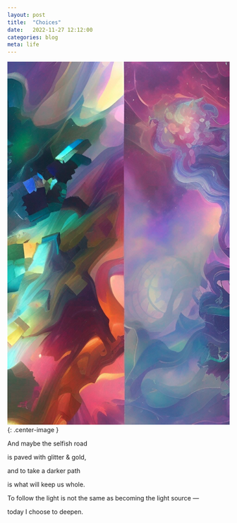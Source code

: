 ```yaml
---
layout: post
title:  "Choices"
date:   2022-11-27 12:12:00
categories: blog
meta: life
---
```


![choices](/images/choices.png){: .center-image }
<br />

And maybe the selfish road

is paved with glitter & gold,

and to take a darker path

is what will keep us whole.

To follow the light is not the same as becoming the light source —

today I choose to deepen.
